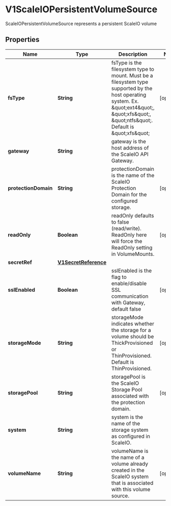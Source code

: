 

# V1ScaleIOPersistentVolumeSource

ScaleIOPersistentVolumeSource represents a persistent ScaleIO volume
## Properties

Name | Type | Description | Notes
------------ | ------------- | ------------- | -------------
**fsType** | **String** | fsType is the filesystem type to mount. Must be a filesystem type supported by the host operating system. Ex. \&quot;ext4\&quot;, \&quot;xfs\&quot;, \&quot;ntfs\&quot;. Default is \&quot;xfs\&quot; |  [optional]
**gateway** | **String** | gateway is the host address of the ScaleIO API Gateway. | 
**protectionDomain** | **String** | protectionDomain is the name of the ScaleIO Protection Domain for the configured storage. |  [optional]
**readOnly** | **Boolean** | readOnly defaults to false (read/write). ReadOnly here will force the ReadOnly setting in VolumeMounts. |  [optional]
**secretRef** | [**V1SecretReference**](V1SecretReference.md) |  | 
**sslEnabled** | **Boolean** | sslEnabled is the flag to enable/disable SSL communication with Gateway, default false |  [optional]
**storageMode** | **String** | storageMode indicates whether the storage for a volume should be ThickProvisioned or ThinProvisioned. Default is ThinProvisioned. |  [optional]
**storagePool** | **String** | storagePool is the ScaleIO Storage Pool associated with the protection domain. |  [optional]
**system** | **String** | system is the name of the storage system as configured in ScaleIO. | 
**volumeName** | **String** | volumeName is the name of a volume already created in the ScaleIO system that is associated with this volume source. |  [optional]



